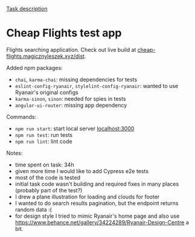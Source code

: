 [Task description](./README_TASK.md)

# Cheap Flights test app

Flights searching application. Check out live build at [cheap-flights.magicznyleszek.xyz/dist](http://cheap-flights.magicznyleszek.xyz/dist).

Added npm packages:

- `chai`, `karma-chai`: missing dependencies for tests
- `eslint-config-ryanair`, `stylelint-config-ryanair`: wanted to use Ryanair's original configs
- `karma-sinon`, `sinon`: needed for spies in tests
- `angular-ui-router`: missing app dependency

Commands:

- `npm run start`: start local server [localhost:3000](http://localhost:3000)
- `npm run test`: run tests
- `npm run lint`: lint code

Notes:
- time spent on task: 34h
- given more time I would like to add Cypress e2e tests
- most of the code is tested
- initial task code wasn't building and required fixes in many places (probably part of the test?)
- I drew a plane illustration for loading and clouds for footer
- I wanted to do search results pagination, but the endpoint returns random data :(
- for design style I tried to mimic Ryanair's home page and also use https://www.behance.net/gallery/34224289/Ryanair-Design-Centre a bit.
